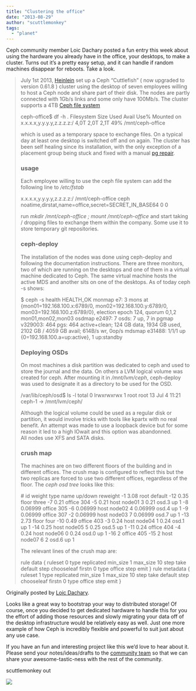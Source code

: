 ```yaml
---
title: "Clustering the office"
date: "2013-08-29"
author: "scuttlemonkey"
tags: 
  - "planet"
---
```


Ceph community member Loic Dachary posted a fun entry this week about using the hardware you already have in the office, your desktops, to make a cluster. Turns out it’s a pretty easy setup, and it can handle if random machines disappear for reboots. Take a look.

> July 1st 2013, [Heinlein](http://www.heinlein-support.de/) set up a Ceph “Cuttlefish” ( now upgraded to version 0.61.8 ) cluster using the desktop of seven employees willing to host a Ceph node and share part of their disk. The nodes are partly connected with 1Gb/s links and some only have 100Mb/s. The cluster supports a 4TB [Ceph file system](http://ceph.com/docs/next/cephfs/)
> 
> ceph-office$ df -h .
> Filesystem                 Size  Used Avail Use% Mounted on
> x.x.x.x,y.y.y.y,z.z.z.z:/  4,0T  2,0T  2,1T  49% /mnt/ceph-office
> 
> which is used as a temporary space to exchange files. On a typical day at least one desktop is switched off and on again. The cluster has been self healing since its installation, with the only exception of a placement group being stuck and fixed with a manual [pg repair](http://ceph.com/docs/master/rados/operations/control/#osd-subsystem).
> 
> ### usage
> 
> Each employee willing to use the ceph file system can add the following line to _/etc/fstab_
> 
> x.x.x.x,y.y.y.y,z.z.z.z:/ /mnt/ceph-office ceph 
>     noatime,dirstat,name=office,secret=SECRET\_IN\_BASE64 0 0
> 
> run _mkdir /mnt/ceph-office ; mount /mnt/ceph-office_ and start taking / dropping files to exchange them within the company. Some use it to store temporary git repositories.
> 
> ### ceph-deploy
> 
> The installation of the nodes was done using ceph-deploy and following the documentation instructions. There are three monitors, two of which are running on the desktops and one of them in a virtual machine dedicated to Ceph. The same virtual machine hosts the active MDS and another sits on one of the desktops. As of today ceph -s shows:
> 
> $ ceph -s
>    health HEALTH\_OK
>    monmap e7: 3 mons at {mon01=192.168.100.x:6789/0,
>                                       mon02=192.168.100.y:6789/0,
>                                       mon03=192.168.100.z:6789/0}, 
>    election epoch 124, quorum 0,1,2 mon01,mon02,mon03
>    osdmap e2497: 7 osds: 7 up, 7 in
>     pgmap v329003: 464 pgs: 464 active+clean; 124 GB data, 
>                 1934 GB used, 
>                 2102 GB / 4059 GB avail; 614B/s wr, 0op/s
>    mdsmap e31488: 1/1/1 up {0=192.168.100.a=up:active}, 1 up:standby
> 
> ### Deploying OSDs
> 
> On most machines a disk partition was dedicated to ceph and used to store the journal and the data. On others a LVM logical volume was created for ceph. After mounting it in _/mnt/lvm/ceph_, ceph-deploy was used to designate it as a directory to be used for the OSD.
> 
> /var/lib/ceph/osd$ ls -l
> total 0
> lrwxrwxrwx 1 root root 13 Jul  4 11:21 ceph-1 -> /mnt/lvm/ceph/
> 
> Although the logical volume could be used as a regular disk or partition, it would involve tricks with tools like kpartx with no real benefit. An attempt was made to use a loopback device but for some reason it led to a high IOwait and this option was abandonned.  
> All nodes use XFS and SATA disks.
> 
> ### crush map
> 
> The machines are on two different floors of the building and in different offices. The crush map is configured to reflect this but the two replicas are forced to use two different offices, regardless of the floor. The _ceph osd tree_ looks like this:
> 
> \# id	weight	type name	up/down	reweight
> -1	3.08	root default
> -12	0.35		floor three
> -7	0.21			office 304
> -5	0.21				host node01
> 3	0.21					osd.3	up	1
> -8	0.06999			office 305
> -6	0.06999				host node02
> 4	0.06999					osd.4	up	1
> -9	0.06999			office 307
> -2	0.06999				host node03
> 7	0.06999					osd.7	up	1
> -13	2.73		floor four
> -10	0.49			office 403
> -3	0.24				host node04
> 1	0.24					osd.1	up	1
> -14	0.25				host node05
> 5	0.25					osd.5	up	1
> -11	0.24			office 404
> -4	0.24				host node06
> 0	0.24					osd.0	up	1
> -16	2			office 405
> -15	2				host node07
> 6	2					osd.6	up	1
> 
> The relevant lines of the crush map are:
> 
> rule data {
> 	ruleset 0
> 	type replicated
> 	min\_size 1
> 	max\_size 10
> 	step take default
> 	step chooseleaf firstn 0 type office
> 	step emit
> }
> rule metadata {
> 	ruleset 1
> 	type replicated
> 	min\_size 1
> 	max\_size 10
> 	step take default
> 	step chooseleaf firstn 0 type office
> 	step emit
> }

Originally posted by [Loic Dachary](http://dachary.org/?p=2269).

Looks like a great way to bootstrap your way to distributed storage! Of course, once you decided to get dedicated hardware to handle this for you the effort of adding those resources and slowly migrating your data off of the desktop infrastructure would be relatively easy as well. Just one more example of how Ceph is incredibly flexible and powerful to suit just about any use case.

If you have an fun and interesting project like this we’d love to hear about it. Please send your notes/ideas/drafts to the [community team](mailto:community@inktank.com) so that we can share your awesome-tastic-ness with the rest of the community.

scuttlemonkey out

![](http://track.hubspot.com/__ptq.gif?a=268973&k=14&bu=http://ceph.com&r=http://ceph.com/user-story/clustering-the-office/&bvt=rss&p=wordpress)
